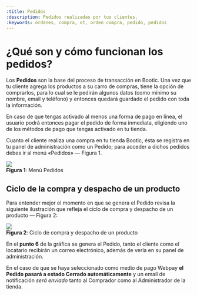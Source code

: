 ```yaml
---
:title: Pedidos
:description: Pedidos realizadas por tus clientes.
:keywords: órdenes, compra, ot, orden compra, pedido, pedidos
---
```


# ¿Qué son y cómo funcionan los pedidos?

Los **Pedidos** son la base del proceso de transacción en Bootic. Una vez que tu cliente agrega los
productos a su carro de compras, tiene la opción de comprarlos, para lo cual se le pedirán algunos
datos (como mínimo su nombre, email y teléfono) y entonces quedará guardado el pedido con toda la
información.

En caso de que tengas activado al menos una forma de pago en línea, el usuario podrá entonces pagar
el pedido de forma inmediata, eligiendo uno de los métodos de pago que tengas activado en tu tienda.

Cuanto el cliente realiza una compra en tu tienda Bootic, ésta se registra en tu panel de
administración como un Pedido; para acceder a dichos pedidos debes ir al menú «Pedidos» — Figura 1.

<div class="captura">
  <div class="c-contenido">
      <img src="/img/admin/pedido-menu.png">
  </div>
  <div class="c-pie"><strong>Figura 1</strong>: Menú Pedidos</div>
</div>

## Ciclo de la compra y despacho de un producto

Para entender mejor el momento en que se genera el Pedido revisa la siguiente
ilustración que refleja el ciclo de compra y despacho de un producto — Figura 2:

<div class="captura">
  <div class="c-contenido">
      <a rel="fancybox" href="/img/admin/orders-ciclo-big.png"><img src="/img/admin/orders-ciclo-th.png"></a>
  </div>
  <div class="c-pie"><strong>Figura 2</strong>: Ciclo de compra y despacho de un
producto</div>
</div>

En el **punto 6** de la gráfica se genera el Pedido, tanto el cliente como el locatario recibirán un
correo electrónico, además de verla en su panel de administración.

<div class="note info">
En el caso de que se haya seleccionado como medio de pago Webpay <strong>el Pedido pasará a estado
Cerrado automáticamente</strong> y un email de notificación <em>será enviado</em> tanto al Comprador como al
Administrador de la tienda.
</div>
